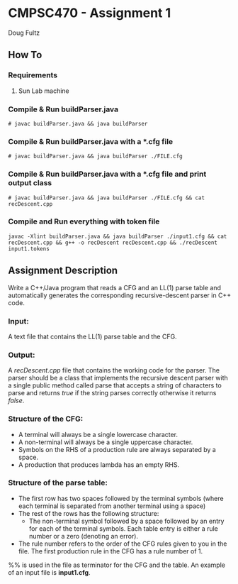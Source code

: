 # CMPSC470 - Assignment 1
Doug Fultz

## How To

### Requirements

1. Sun Lab machine

### Compile & Run buildParser.java

`# javac buildParser.java && java buildParser`

### Compile & Run buildParser.java with a *.cfg file

`# javac buildParser.java && java buildParser ./FILE.cfg`

### Compile & Run buildParser.java with a *.cfg file and print output class

`# javac buildParser.java && java buildParser ./FILE.cfg && cat recDescent.cpp`

### Compile and Run everything with token file

`javac -Xlint buildParser.java && java buildParser ./input1.cfg && cat recDescent.cpp && g++ -o recDescent recDescent.cpp && ./recDescent input1.tokens`

## Assignment Description

Write a C++/Java program that reads a CFG and an LL(1) parse table and automatically generates the corresponding recursive-descent parser in C++ code.

### Input:

A text file that contains the LL(1) parse table and the CFG.

### Output:

A *recDescent.cpp* file that contains the working code for the parser. The parser should be a class that implements the recursive descent parser with a single public method called parse that accepts a string of characters to parse and returns *true* if the string parses correctly otherwise it returns *false*.

### Structure of the CFG:

* A terminal will always be a single lowercase character.
* A non-terminal will always be a single uppercase character.
* Symbols on the RHS of a production rule are always separated by a space.
* A production that produces lambda has an empty RHS.

### Structure of the parse table:

* The first row has two spaces followed by the terminal symbols (where each terminal is separated from another terminal using a space)
* The rest of the rows has the following structure:
  * The non-terminal symbol followed by a space followed by an entry for each of the terminal symbols. Each table entry is either a rule number or a zero (denoting an error).
* The rule number refers to the order of the CFG rules given to you in the file. The first production rule in the CFG has a rule number of 1.

%% is used in the file as terminator for the CFG and the table. An example of an input file is **input1.cfg**.

